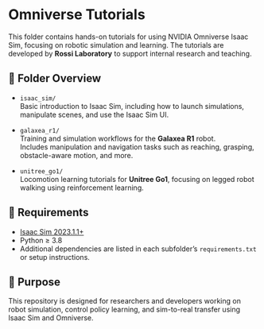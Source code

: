 # Omniverse Tutorials

This folder contains hands-on tutorials for using NVIDIA Omniverse Isaac Sim, focusing on robotic simulation and learning. The tutorials are developed by **Rossi Laboratory** to support internal research and teaching.

## 📁 Folder Overview

- `isaac_sim/`  
  Basic introduction to Isaac Sim, including how to launch simulations, manipulate scenes, and use the Isaac Sim UI.

- `galaxea_r1/`  
  Training and simulation workflows for the **Galaxea R1** robot.  
  Includes manipulation and navigation tasks such as reaching, grasping, obstacle-aware motion, and more.

- `unitree_go1/`  
  Locomotion learning tutorials for **Unitree Go1**, focusing on legged robot walking using reinforcement learning.

## 🚀 Requirements

- [Isaac Sim 2023.1.1+](https://docs.omniverse.nvidia.com/isaacsim/latest/overview.html)
- Python ≥ 3.8  
- Additional dependencies are listed in each subfolder’s `requirements.txt` or setup instructions.

## 🧪 Purpose

This repository is designed for researchers and developers working on robot simulation, control policy learning, and sim-to-real transfer using Isaac Sim and Omniverse.
